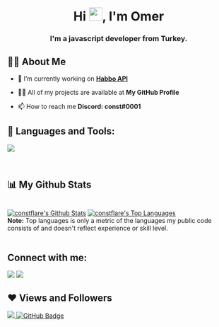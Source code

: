 <h1 align="center">Hi <img src="https://raw.githubusercontent.com/MartinHeinz/MartinHeinz/master/wave.gif" width="30px">, I'm Omer</h1>
<h3 align="center">I'm a javascript developer from Turkey.</h3>


## 🙋‍♂️ About Me

- 🔭 I’m currently working on **[Habbo API](https://github.com/constflare/habbo-profile-finder-discord)**

- 👨‍💻 All of my projects are available at **My GitHub Profile**

- 📫 How to reach me **Discord: const#0001**

## 🚀 Languages and Tools:

<p align="left"> 
    <a href="https://www.javascript.com" target="_blank"> <img src="https://img.icons8.com/color/48/000000/javascript.png"/> </a>
</p>

<!-- [![React Badge](https://img.shields.io/badge/-React-61DBFB?style=for-the-badge&labelColor=black&logo=react&logoColor=61DBFB)](#)  [![Javascript Badge](https://img.shields.io/badge/-Javascript-F0DB4F?style=for-the-badge&labelColor=black&logo=javascript&logoColor=F0DB4F)](#) [![Typescript Badge](https://img.shields.io/badge/-Typescript-007acc?style=for-the-badge&labelColor=black&logo=typescript&logoColor=007acc)](#) [![Nodejs Badge](https://img.shields.io/badge/-Nodejs-3C873A?style=for-the-badge&labelColor=black&logo=node.js&logoColor=3C873A)](#) [![GraphQL Badge](https://img.shields.io/badge/-GraphQl-e535ab?style=for-the-badge&labelColor=black&logo=node.js&logoColor=e535ab)](#) -->
<br/>

## 📊 My Github Stats

  <br/>
    <a href="https://github.com/constflare/github-readme-stats"><img alt="constflare's Github Stats" src="https://github-readme-stats.vercel.app/api?username=constflare&show_icons=true&count_private=true&theme=react&hide_border=true&bg_color=0D1117" /></a>
  <a href="https://github.com/constflare/github-readme-stats"><img alt="constflare's Top Languages" src="https://github-readme-stats.vercel.app/api/top-langs/?username=constflare&langs_count=8&count_private=true&layout=compact&theme=react&hide_border=true&bg_color=0D1117" /></a>
  <br/>
  <b>Note:</b> Top languages is only a metric of the languages my public code consists of and doesn't reflect experience or skill level.


<br/>
<br/>

## Connect with me:
<p align="left">

<a href = "https://www.instagram.com/constflare/"><img src="https://img.icons8.com/fluent/48/000000/instagram-new.png"/></a>
<a href = "https://discord.com/users/805080554256990218"><img src="https://img.icons8.com/color/48/000000/discord.png"/></a>

</p>

## ❤ Views and Followers
<a href="https://github.com/Meghna-DAS/github-profile-views-counter">
    <img src="https://komarev.com/ghpvc/?username=constflare">
</a>
<a href="https://github.com/constflare?tab=followers"><img src="https://img.shields.io/github/followers/constflare?label=Followers&style=social" alt="GitHub Badge"></a>
